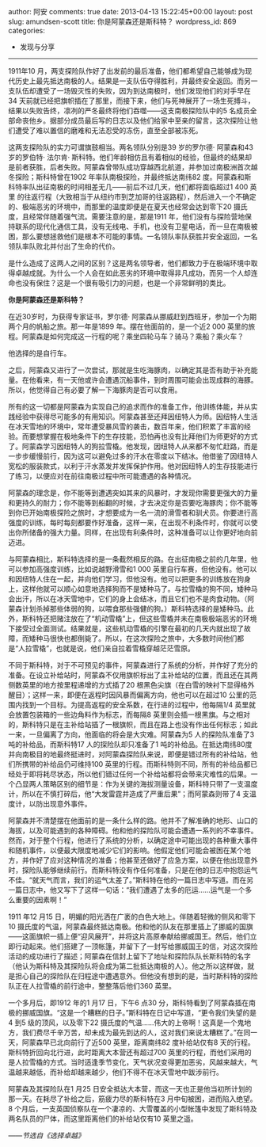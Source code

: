 author: 阿安
comments: true
date: 2013-04-13 15:22:45+00:00
layout: post
slug: amundsen-scott
title: 你是阿蒙森还是斯科特？
wordpress_id: 869
categories:
- 发现与分享
---

1911年10 月，两支探险队作好了出发前的最后准备，他们都希望自己能够成为现代历史上最先抵达南极的人。结果是一支队伍夺得胜利，并最终安全返回。而另一支队伍却遭受了一场毁灭性的失败，因为到达南极时，他们发现他们的对手早在34 天前就已经把旗帜插在了那里，而接下来，他们与死神展开了一场生死搏斗，结果以失败告终，凛冽的严冬最终将他们吞噬——这支南极探险队中的5 名成员全部命丧他乡。据部分成员最后写的日志以及他们给家中至亲的留言，这次探险让他们遭受了难以置信的磨难和无法忍受的冻伤，直至全部被冻死。





这两支探险队的实力可谓旗鼓相当。两名领队分别是39 岁的罗尔德· 阿蒙森和43 岁的罗伯特· 法尔肯· 斯科特。他们年龄相仿且有着相似的经验，但最终的结果却是前者获胜，后者失败。阿蒙森曾带队成功穿越西北航道，并参加过南极洲首次越冬探险；斯科特曾在1902 年率队南极探险，并最终抵达南纬82 度。阿蒙森和斯科特率队出征南极的时间相差无几——前后不过几天，他们都将面临超过1 400 英里 的往返行程（大致相当于从纽约市到芝加哥的往返路程），然后进入一个不确定的、极端恶劣的环境中，而那里的温度即便是在夏天也经常会达到零下20 摄氏度，且经常伴随着强气流。需要注意的是，那是1911 年，他们没有与探险营地保持联系的现代化通信工具，没有无线电、手机，也没有卫星电话，而一旦在南极被困，那么要想拯救他们是根本不可能的事情。一名领队率队获胜并安全返回，一名领队率队败北并付出了生命的代价。





是什么造成了这两人之间的区别？这是两名领导者，他们都致力于在极端环境中取得卓越成就。为什么一个人会在如此恶劣的环境中取得非凡成功，而另一个人却连命也没有保住？这是一个很有吸引力的问题，也是一个非常鲜明的类比。





<!-- more -->
**你是阿蒙森还是斯科特？**





在近30岁时，为获得专家证书，罗尔德· 阿蒙森从挪威赶到西班牙，参加一个为期两个月的帆船之旅。那一年是1899 年。摆在他面前的，是一个近2 000 英里的旅程。阿蒙森是如何完成这一行程的呢？乘坐四轮马车？骑马？乘船？乘火车？





他选择的是自行车。





之后，阿蒙森又进行了一次尝试，那就是生吃海豚肉，以确定其是否有助于补充能量。在他看来，有一天他或许会遭遇沉船事件，到时周围可能会出现成群的海豚。所以，他觉得自己有必要了解一下海豚肉是否可以食用。





所有的这一切都是阿蒙森为实现自己的追求而作的准备工作，他训练体能，并从实践经验中获得尽可能多的有用知识。阿蒙森甚至还拜因纽特人为师。因纽特人生活在冰天雪地的环境中，常年遭受暴风雪的袭击，数百年来，他们积累了丰富的经验。而要想掌握在极地条件下的生存技能，恐怕再也没有比拜他们为师更好的方式了。阿蒙森学习因纽特人的狗拉雪橇。他发现，因纽特人从来都不匆忙赶路，而是一步步缓慢前行，因为这可以避免过多的汗水在零度以下结冰。他借鉴了因纽特人宽松的服装款式，以利于汗水蒸发并发挥保护作用。他对因纽特人的生存技能进行了练习，以便应对在前往南极过程中所可能遭遇的各种情况。





阿蒙森的理念是，你不能等到遭遇突如其来的风暴时，才发现你需要更强大的力量和更持久的耐力；你不能等到船翻的时候，才去决定你是否要吃海豚肉；你不能等到你已开始南极探险之旅时，才想要成为一名一流的滑雪者和驯犬员。你要进行高强度的训练，每时每刻都要作好准备，这样一来，在出现不利条件时，你就可以使出你所储备的强大力量。同样，在出现有利条件时，这种准备可以让你更好地向前迈进。





与阿蒙森相比，斯科特选择的是一条截然相反的路。在出征南极之前的几年里，他可以参加高强度训练，比如说越野滑雪和1 000 英里自行车赛，但他没有。他可以和因纽特人住在一起，并向他们学习，但他没有。他可以把更多的训练放在狗身上，这样他就可以顺心如意地选择狗而不是矮种马了。与拉雪橇的狗不同，矮种马会出汗，所以在冰天雪地中，它们的身上会结冰，而且它们也不是肉食动物。（阿蒙森计划杀掉那些体弱的狗，以喂食那些强健的狗。）斯科特选择的是矮种马。此外，斯科特还把赌注放在了“机动雪橇”上，但这些雪橇并未在南极极端恶劣的环境下接受过全面测试。结果就是，这些机动雪橇的引擎在最初的几天内就出现了故障，而矮种马很快也都倒毙了。所以，在这次探险之旅中，大多数时间他们都是“人拉雪橇”，也就是说，他们亲自拉着雪橇穿越茫茫雪原。





不同于斯科特，对于不可预见的事件，阿蒙森进行了系统的分析，并作好了充分的准备。在设立补给站时，阿蒙森不仅用旗帜标出了主补给站的位置，而且还在其两侧数英里的地方按里程递增的方式插了20 根黑色尖旗（在白雪的映衬下显得格外醒目）；这样一来，即便在返程时因风暴而偏离方向，他也可以在超过10 公里的范围内找到一个目标。为提高返程的安全系数，在行进的过程中，他每隔1/4 英里就会放置包装箱的一些边角料作为标志，而每隔8 英里则会插一根黑旗。与之相对的，斯科特只是在主补给站插了一根旗帜，而且在路上也没有作出任何标志；如此一来，一旦偏离了方向，他面临的将会是大灾难。阿蒙森为5 人的探险队准备了3 吨的补给品，而斯科特17 人的探险队却只准备了1 吨的补给品。在抵达南纬80度并向南极目的地最终挺进时，对阿蒙森探险队来说，即便是错过所有的补给站，他们所携带的补给品仍可维持100 英里的行程。而斯科特则不同，所有的补给品都已经处于即将耗尽状态，所以他们错过任何一个补给站都将会带来灾难性的后果。一个凸显两人策略区别的细节是：作为关键的海拔测量设备，斯科特只带了一支温度计，所以在不慎打碎后，他“大发雷霆并造成了严重后果”；而阿蒙森则带了4 支温度计，以防出现意外事件。





阿蒙森并不清楚摆在他面前的是一条什么样的路。他并不了解准确的地形、山口的海拔，以及可能遇到的各种障碍。他和他的探险队可能会遭遇一系列的不幸事件。然而，对于整个行程，他进行了系统的分析，以确定途中可能出现的各种重大事件和随机事件，以便最大限度地减少它们的影响。他假定他们可能会被困在某个地方，并作好了应对这种情况的准备；他甚至还做好了应急方案，以便在他出现意外时，探险队能够继续前行。而斯科特没有作任何准备，只是在他的日志中抱怨运气不佳。“就天气而言，我们的运气太差了。”斯科特在他的一篇日志中写道。而在另一篇日志中，他又写下了这样一句话：“我们遭遇了太多的厄运……运气是一个多么重要的因素啊！”





1911 年12 月15 日，明媚的阳光洒在广袤的白色大地上。伴随着轻微的侧风和零下10 摄氏度的气温，阿蒙森最终抵达南极。他和他的队友在那里插上了挪威的国旗——这面旗帜一插上便“迎风展开”，并将这片高原奉献给挪威国王。然后，他们立即行动起来。他们搭建了一顶帐篷，并留下了一封写给挪威国王的信，对这次探险活动的成功进行了描述；阿蒙森在信封上留下了地址和探险队队长斯科特的名字（他认为斯科特及其探险队将会成为第二批抵达南极的人）。他之所以这样做，就是担心自己的探险队在归程途中遭遇意外。但他没有想到的是，当时斯科特的探险队正在人拉雪橇的前行途中，整整落后他们360 英里。





一个多月后，即1912 年的1 月17 日，下午6 点30 分，斯科特看到了阿蒙森插在南极的挪威国旗。“这是一个糟糕的日子。”斯科特在日记中写道，“更令我们失望的是4 到5 级的顶风，以及零下22 摄氏度的气温……伟大的上帝啊！这真是一个鬼地方，我们费尽千辛万苦，却未成为最先到达的人，这对我们来说太糟糕了。”在同一天，阿蒙森早已北向前行了近500 英里，距离南纬82 度补给站仅有8 天的行程。斯科特折回向北行进，此时距离大本营还有超过700 英里的行程，而他们采用的是人拉雪橇的方式。当时适逢季节变化，天气状况变得更加恶劣，风越来越大，气温越来越低，而补给却越来越少，他们不得不在冰天雪地中跋涉前行。





阿蒙森及其探险队在1 月25 日安全抵达大本营，而这一天也正是他当初所计划的那一天。在耗尽了补给之后，筋疲力尽的斯科特在3 月中旬被困，进而陷入绝望。8 个月后，一支英国侦察队在一个凄凉的、大雪覆盖的小型帐篷中发现了斯科特及两名队员的尸体，而这里距离他们的补给站仅有10 英里之遥。





_——节选自《选择卓越》_



